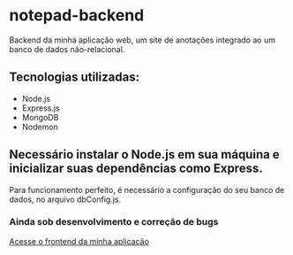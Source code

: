 # notepad-backend
Backend da minha aplicação web, um site de anotações integrado ao um banco de dados não-relacional. 

## Tecnologias utilizadas:
- Node.js
- Express.js
- MongoDB 
- Nodemon

## Necessário instalar o Node.js em sua máquina e inicializar suas dependências como Express.
Para funcionamento perfeito, é necessário a configuração do seu banco de dados, no arquivo dbConfig.js. 

### Ainda sob desenvolvimento e correção de bugs

<a href="https://github.com/vinicamargors/notepad-frontend"> Acesse o frontend da minha aplicação </a>
